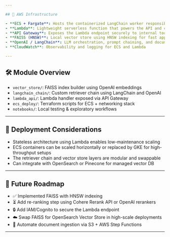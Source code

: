 ```yaml
---

## 🧱 AWS Infrastructure

- **ECS + Fargate**: Hosts the containerized LangChain worker responsible for document indexing and inference
- **Lambda**: Lightweight serverless function that powers the API and calls the retriever chain
- **API Gateway**: Exposes the Lambda endpoint securely to internal tools
- **FAISS (HNSW)**: Local vector store using HNSW indexing for fast approximate similarity search
- **OpenAI / LangChain**: LLM orchestration, prompt chaining, and document parsing
- **CloudWatch**: Observability and logging for ECS and Lambda

---
```


## 🛠️ Module Overview

- `vector_store/`: FAISS index builder using OpenAI embeddings
- `langchain_chain/`: Custom retriever chain using LangChain and OpenAI
- `lambda_api/`: Lambda handler exposed via API Gateway
- `ecs_deploy/`: Terraform scripts for ECS + networking stack
- `notebooks/`: Local testing & exploratory workflows

---

## 📌 Deployment Considerations

- Stateless architecture using Lambda enables low-maintenance scaling
- ECS containers can be scaled horizontally or replaced by GKE for high-throughput setups
- The retriever chain and vector store layers are modular and swappable
- Can integrate with OpenSearch or Pinecone for managed vector DB

---

## 🧭 Future Roadmap

- ✅ Implemented FAISS with HNSW indexing
- ⏳ Add re-ranking step using Cohere Rerank API or OpenAI rerankers
- 🔒 Add IAM/Cognito to secure the Lambda endpoint
- ☁️ Swap FAISS for OpenSearch Vector Store in high-scale deployments
- 📂 Automate document ingestion via S3 + AWS Step Functions

---
